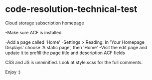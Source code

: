# code-resolution-technical-test
Cloud storage subscription homepage

-Make sure ACF is installed

-Add a page called 'Home'
-Settings > Reading: In 'Your Homepage Displays' choose 'A static page', then 'Home'
-Visit the edit page and update it to prefill the page title and description ACF fields

CSS and JS is unminified. Look at style.scss for the full comments. 

Enjoy :)

